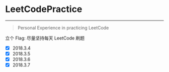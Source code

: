 # LeetCodePractice

-------

> Personal Experience in practicing LeetCode

立个 Flag: 尽量坚持每天 LeetCode 刷题

-   [x] 2018.3.4
-   [x] 2018.3.5
-   [x] 2018.3.6
-   [x] 2018.3.7